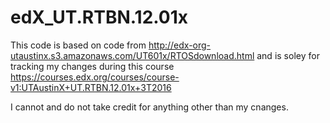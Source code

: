 # edX_UT.RTBN.12.01x

This code is based on code from http://edx-org-utaustinx.s3.amazonaws.com/UT601x/RTOSdownload.html
and is soley for tracking my changes during this course https://courses.edx.org/courses/course-v1:UTAustinX+UT.RTBN.12.01x+3T2016

I cannot and do not take credit for anything other than my cnanges.

